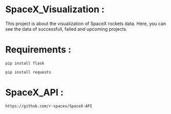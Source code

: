 # SpaceX_Visualization :
This project is about the visualization of SpaceX rockets data. Here, you can see the data of successfull, failed and upcoming projects.

# Requirements :
```
pip install flask
```
```
pip install requests
```

# SpaceX_API :
```
https://github.com/r-spacex/SpaceX-API
```

